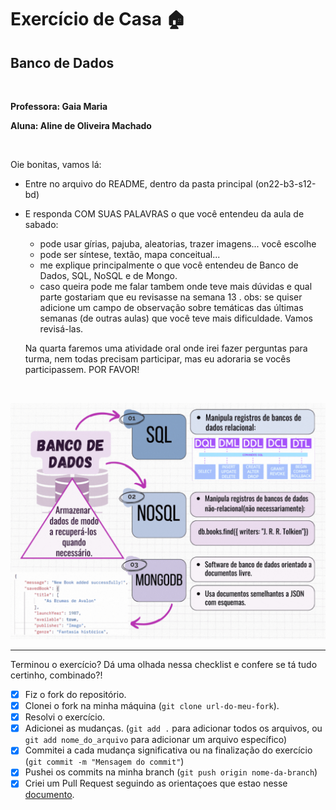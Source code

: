 # Exercício de Casa 🏠 

## Banco de Dados

&nbsp;

 **Professora: Gaia Maria**

 **Aluna: Aline de Oliveira Machado** 

&nbsp;

Oie bonitas, vamos lá:
- Entre no arquivo do README, dentro da pasta principal (on22-b3-s12-bd) 
- E responda COM SUAS PALAVRAS o que você entendeu da aula de sabado:
  * pode usar gírias, pajuba, aleatorias, trazer imagens... você escolhe
  * pode ser síntese, textão, mapa conceitual... 
  * me explique principalmente o que você entendeu de Banco de Dados, SQL, NoSQL e de Mongo.
  * caso queira pode me falar tambem onde teve mais dúvidas e qual parte gostariam que eu revisasse na semana 13  .
  obs: se quiser adicione um campo de observação sobre temáticas das últimas semanas (de outras aulas) que você teve mais dificuldade. Vamos revisá-las.

  Na quarta faremos uma atividade oral onde irei fazer perguntas para turma, nem todas precisam participar, mas eu adoraria se vocês participassem. POR FAVOR!

&nbsp;

![Atividade de BD](../../assets/banco_de_dados_semana_12_reprograma.gif)

---

Terminou o exercício? Dá uma olhada nessa checklist e confere se tá tudo certinho, combinado?!

- [x] Fiz o fork do repositório.
- [x] Clonei o fork na minha máquina (`git clone url-do-meu-fork`).
- [x] Resolvi o exercício.
- [x] Adicionei as mudanças. (`git add .` para adicionar todos os arquivos, ou `git add nome_do_arquivo` para adicionar um arquivo específico)
- [x] Commitei a cada mudança significativa ou na finalização do exercício (`git commit -m "Mensagem do commit"`)
- [x] Pushei os commits na minha branch (`git push origin nome-da-branch`)
- [x] Criei um Pull Request seguindo as orientaçoes que estao nesse [documento](/exercicios/para-casa/instrucoes-pull-request.md).